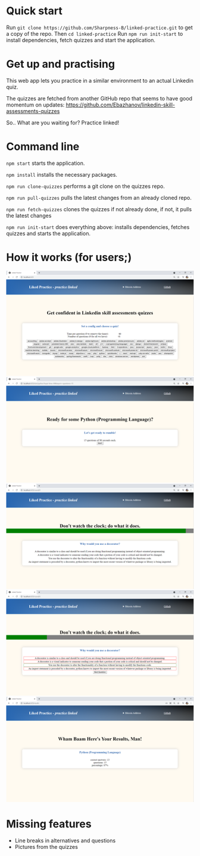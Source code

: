 # Quick start
Run `git clone https://github.com/Sharpness-B/linked-practice.git` to get a copy of the repo.
Then `cd linked-practice`
Run `npm run init-start` to install dependencies, fetch quizzes and start the application.

# Get up and practising
This web app lets you practice in a similar environment to an actual Linkedin quiz. 

The quizzes are fetched from another GitHub repo that seems to have good momentum on updates: https://github.com/Ebazhanov/linkedin-skill-assessments-quizzes

So.. What are you waiting for? Practice linked!

# Command line 
`npm start` starts the application.

`npm install` installs the necessary packages.

`npm run clone-quizzes` performs a git clone on the quizzes repo.

`npm run pull-quizzes` pulls the latest changes from an already cloned repo.

`npm run fetch-quizzes` clones the quizzes if not already done, if not, it pulls the latest changes

`npm run init-start` does everything above: installs dependencies, fetches quizzes and starts the application.

# How it works (for users;)
![homepage](https://github.com/Sharpness-B/linked-practice/blob/master/readme_images/home.png?raw=true)
![get ready page](https://github.com/Sharpness-B/linked-practice/blob/master/readme_images/start.png?raw=true)
![quiz](https://github.com/Sharpness-B/linked-practice/blob/master/readme_images/quiz.png?raw=true)
![highlighted answers](https://github.com/Sharpness-B/linked-practice/blob/master/readme_images/answer.png?raw=true)
![result](https://github.com/Sharpness-B/linked-practice/blob/master/readme_images/result.png?raw=true)


# Missing features
- Line breaks in alternatives and questions
- Pictures from the quizzes
